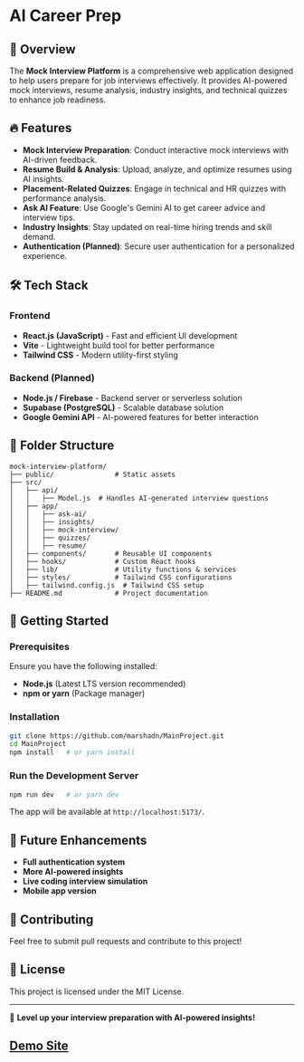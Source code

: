 # AI Career Prep



## 🚀 Overview
The **Mock Interview Platform** is a comprehensive web application designed to help users prepare for job interviews effectively. It provides AI-powered mock interviews, resume analysis, industry insights, and technical quizzes to enhance job readiness.

## 🔥 Features
- **Mock Interview Preparation**: Conduct interactive mock interviews with AI-driven feedback.
- **Resume Build & Analysis**: Upload, analyze, and optimize resumes using AI insights.
- **Placement-Related Quizzes**: Engage in technical and HR quizzes with performance analysis.
- **Ask AI Feature**: Use Google's Gemini AI to get career advice and interview tips.
- **Industry Insights**: Stay updated on real-time hiring trends and skill demand.
- **Authentication (Planned)**: Secure user authentication for a personalized experience.

## 🛠️ Tech Stack
### **Frontend**
- **React.js (JavaScript)** - Fast and efficient UI development
- **Vite** - Lightweight build tool for better performance
- **Tailwind CSS** - Modern utility-first styling

### **Backend (Planned)**
- **Node.js / Firebase** - Backend server or serverless solution
- **Supabase (PostgreSQL)** - Scalable database solution
- **Google Gemini API** - AI-powered features for better interaction

## 📂 Folder Structure
```
mock-interview-platform/
├── public/               # Static assets
├── src/
│   ├── api/
│   │   ├── Model.js  # Handles AI-generated interview questions
│   ├── app/
│   │   ├── ask-ai/
│   │   ├── insights/
│   │   ├── mock-interview/
│   │   ├── quizzes/
│   │   ├── resume/
│   ├── components/       # Reusable UI components
│   ├── hooks/            # Custom React hooks
│   ├── lib/              # Utility functions & services
│   ├── styles/           # Tailwind CSS configurations
│   ├── tailwind.config.js  # Tailwind CSS setup
├── README.md             # Project documentation
```

## 🚀 Getting Started
### **Prerequisites**
Ensure you have the following installed:
- **Node.js** (Latest LTS version recommended)
- **npm or yarn** (Package manager)

### **Installation**
```bash
git clone https://github.com/marshadn/MainProject.git
cd MainProject 
npm install   # or yarn install
```

### **Run the Development Server**
```bash
npm run dev   # or yarn dev
```
The app will be available at `http://localhost:5173/`.

## 🔮 Future Enhancements
- **Full authentication system**
- **More AI-powered insights**
- **Live coding interview simulation**
- **Mobile app version**

## 🤝 Contributing
Feel free to submit pull requests and contribute to this project!

## 📜 License
This project is licensed under the MIT License.

---
🚀 **Level up your interview preparation with AI-powered insights!**

## [Demo Site](https://aicareerprep.netlify.app/)
